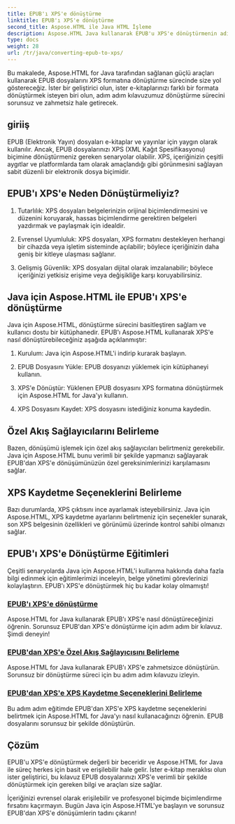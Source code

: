 ```yaml
---
title: EPUB'ı XPS'e dönüştürme
linktitle: EPUB'ı XPS'e dönüştürme
second_title: Aspose.HTML ile Java HTML İşleme
description: Aspose.HTML Java kullanarak EPUB'u XPS'e dönüştürmenin adım adım sürecini keşfedin. Dönüştürmeler için özel akış sağlayıcıları ve XPS kaydetme seçeneklerini belirlemeyi öğrenin.
type: docs
weight: 28
url: /tr/java/converting-epub-to-xps/
---
```


Bu makalede, Aspose.HTML for Java tarafından sağlanan güçlü araçları kullanarak EPUB dosyalarını XPS formatına dönüştürme sürecinde size yol göstereceğiz. İster bir geliştirici olun, ister e-kitaplarınızı farklı bir formata dönüştürmek isteyen biri olun, adım adım kılavuzumuz dönüştürme sürecini sorunsuz ve zahmetsiz hale getirecek.

## giriiş

EPUB (Elektronik Yayın) dosyaları e-kitaplar ve yayınlar için yaygın olarak kullanılır. Ancak, EPUB dosyalarınızı XPS (XML Kağıt Spesifikasyonu) biçimine dönüştürmeniz gereken senaryolar olabilir. XPS, içeriğinizin çeşitli aygıtlar ve platformlarda tam olarak amaçlandığı gibi görünmesini sağlayan sabit düzenli bir elektronik dosya biçimidir.

## EPUB'ı XPS'e Neden Dönüştürmeliyiz?

1. Tutarlılık: XPS dosyaları belgelerinizin orijinal biçimlendirmesini ve düzenini koruyarak, hassas biçimlendirme gerektiren belgeleri yazdırmak ve paylaşmak için idealdir.

2. Evrensel Uyumluluk: XPS dosyaları, XPS formatını destekleyen herhangi bir cihazda veya işletim sisteminde açılabilir; böylece içeriğinizin daha geniş bir kitleye ulaşması sağlanır.

3. Gelişmiş Güvenlik: XPS dosyaları dijital olarak imzalanabilir; böylece içeriğinizi yetkisiz erişime veya değişikliğe karşı koruyabilirsiniz.

## Java için Aspose.HTML ile EPUB'ı XPS'e dönüştürme

Java için Aspose.HTML, dönüştürme sürecini basitleştiren sağlam ve kullanıcı dostu bir kütüphanedir. EPUB'ı Aspose.HTML kullanarak XPS'e nasıl dönüştürebileceğiniz aşağıda açıklanmıştır:

1. Kurulum: Java için Aspose.HTML'i indirip kurarak başlayın.

2. EPUB Dosyasını Yükle: EPUB dosyanızı yüklemek için kütüphaneyi kullanın.

3. XPS'e Dönüştür: Yüklenen EPUB dosyasını XPS formatına dönüştürmek için Aspose.HTML for Java'yı kullanın.

4. XPS Dosyasını Kaydet: XPS dosyasını istediğiniz konuma kaydedin.

## Özel Akış Sağlayıcılarını Belirleme

Bazen, dönüşümü işlemek için özel akış sağlayıcıları belirtmeniz gerekebilir. Java için Aspose.HTML bunu verimli bir şekilde yapmanızı sağlayarak EPUB'dan XPS'e dönüşümünüzün özel gereksinimlerinizi karşılamasını sağlar.

## XPS Kaydetme Seçeneklerini Belirleme

Bazı durumlarda, XPS çıktısını ince ayarlamak isteyebilirsiniz. Java için Aspose.HTML, XPS kaydetme ayarlarını belirtmeniz için seçenekler sunarak, son XPS belgesinin özellikleri ve görünümü üzerinde kontrol sahibi olmanızı sağlar.

## EPUB'ı XPS'e Dönüştürme Eğitimleri
Çeşitli senaryolarda Java için Aspose.HTML'i kullanma hakkında daha fazla bilgi edinmek için eğitimlerimizi inceleyin, belge yönetimi görevlerinizi kolaylaştırın. EPUB'ı XPS'e dönüştürmek hiç bu kadar kolay olmamıştı!
### [EPUB'ı XPS'e dönüştürme](./convert-epub-to-xps/)
Aspose.HTML for Java kullanarak EPUB'ı XPS'e nasıl dönüştüreceğinizi öğrenin. Sorunsuz EPUB'dan XPS'e dönüştürme için adım adım bir kılavuz. Şimdi deneyin!
### [EPUB'dan XPS'e Özel Akış Sağlayıcısını Belirleme](./convert-epub-to-xps-specify-custom-stream-provider/)
Aspose.HTML for Java kullanarak EPUB'ı XPS'e zahmetsizce dönüştürün. Sorunsuz bir dönüştürme süreci için bu adım adım kılavuzu izleyin.
### [EPUB'dan XPS'e XPS Kaydetme Seçeneklerini Belirleme](./convert-epub-to-xps-specify-xps-save-options/)
Bu adım adım eğitimde EPUB'dan XPS'e XPS kaydetme seçeneklerini belirtmek için Aspose.HTML for Java'yı nasıl kullanacağınızı öğrenin. EPUB dosyalarını sorunsuz bir şekilde dönüştürün.

## Çözüm

EPUB'u XPS'e dönüştürmek değerli bir beceridir ve Aspose.HTML for Java ile süreç herkes için basit ve erişilebilir hale gelir. İster e-kitap meraklısı olun ister geliştirici, bu kılavuz EPUB dosyalarınızı XPS'e verimli bir şekilde dönüştürmek için gereken bilgi ve araçları size sağlar.

İçeriğinizi evrensel olarak erişilebilir ve profesyonel biçimde biçimlendirme fırsatını kaçırmayın. Bugün Java için Aspose.HTML'ye başlayın ve sorunsuz EPUB'dan XPS'e dönüşümlerin tadını çıkarın!